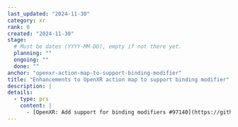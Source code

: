 ```yaml
---
last_updated: "2024-11-30"
category: xr
rank: 0
created: "2024-11-30"
stage:
  # Must be dates (YYYY-MM-DD), empty if not there yet.
  planning: ""
  ongoing: ""
  done: ""
anchor: "openxr-action-map-to-support-binding-modifier"
title: "Enhancements to OpenXR action map to support binding modifier"
description: |
details:
  - type: prs
    content: |
      - [OpenXR: Add support for binding modifiers #97140](https://github.com/godotengine/godot/pull/97140)
---
```

